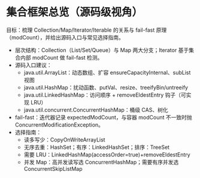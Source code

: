 # 集合框架总览（源码级视角）

目标：梳理 Collection/Map/Iterator/Iterable 的关系与 fail-fast 原理（modCount），并给出源码入口与常见选择指南。

- 层次结构：Collection（List/Set/Queue）与 Map 两大分支；Iterator 基于集合内部 modCount 做 fail-fast 检测。
- 源码入口建议：
  - java.util.ArrayList：动态数组、扩容 ensureCapacityInternal、subList 视图
  - java.util.HashMap：扰动函数、putVal、resize、treeifyBin/untreeify
  - java.util.LinkedHashMap：访问顺序 + removeEldestEntry 钩子（可实现 LRU）
  - java.util.concurrent.ConcurrentHashMap：桶级 CAS、树化
- fail-fast：迭代器记录 expectedModCount，与容器 modCount 不一致时抛 ConcurrentModificationException。
- 选择指南：
  - 读多写少：CopyOnWriteArrayList
  - 无序去重：HashSet；有序：LinkedHashSet；排序：TreeSet
  - 需要 LRU：LinkedHashMap(accessOrder=true)+removeEldestEntry
  - 并发 Map：高并发读写选 ConcurrentHashMap；需要有序并发选 ConcurrentSkipListMap